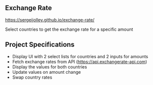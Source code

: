 ## Exchange Rate

https://sergeijolley.github.io/exchange-rate/

Select countries to get the exchange rate for a specific amount

## Project Specifications

- Display UI with 2 select lists for countries and 2 inputs for amounts
- Fetch exchange rates from API (https://api.exchangerate-api.com)
- Display the values for both countries
- Update values on amount change
- Swap country rates
